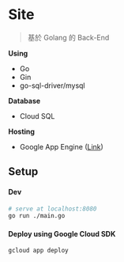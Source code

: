 

# Site
> 基於 Golang 的 Back-End  

**Using**
 - Go
 - Gin
 - go-sql-driver/mysql
 
**Database**
 - Cloud SQL

**Hosting**  
 - Google App Engine  ([Link](https://xtobu-site.appspot.com))



##  Setup

#### Dev
```bash
# serve at localhost:8080
go run ./main.go
```

#### Deploy using Google Cloud SDK
```bash
gcloud app deploy
```